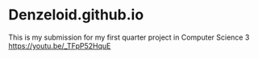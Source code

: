 # Denzeloid.github.io
This is my submission for my first quarter project in Computer Science 3
https://youtu.be/_TFpP52HquE

